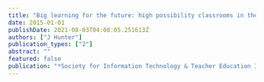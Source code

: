 ```yaml
---
title: "Big learning for the future: high possibility classrooms in the middle school"
date: 2015-01-01
publishDate: 2021-08-03T04:08:05.251613Z
authors: ["J Hunter"]
publication_types: ["2"]
abstract: ""
featured: false
publication: "*Society for Information Technology & Teacher Education International …*"
---
```


